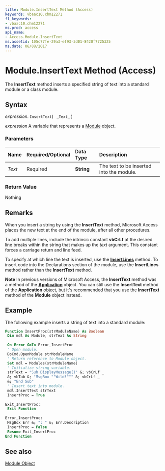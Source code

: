 ```yaml
---
title: Module.InsertText Method (Access)
keywords: vbaac10.chm12271
f1_keywords:
- vbaac10.chm12271
ms.prod: access
api_name:
- Access.Module.InsertText
ms.assetid: 105c77fe-29a3-ef93-3d01-8420f7725325
ms.date: 06/08/2017
---
```



# Module.InsertText Method (Access)

The  **InsertText** method inserts a specified string of text into a standard module or a class module.


## Syntax

 _expression_. `InsertText`( ` _Text_` )

 _expression_ A variable that represents a [Module](./Access.Module.md) object.


### Parameters



|**Name**|**Required/Optional**|**Data Type**|**Description**|
|:-----|:-----|:-----|:-----|
| _Text_|Required|**String**|The text to be inserted into the module.|

### Return Value

Nothing


## Remarks

When you insert a string by using the  **InsertText** method, Microsoft Access places the new text at the end of the module, after all other procedures.

To add multiple lines, include the intrinsic constant **vbCrLf** at the desired line breaks within the string that makes up the _text_ argument. This constant forces a carriage return and line feed.

To specify at which line the text is inserted, use the  **[InsertLines](Access.Module.InsertLines.md)** method. To insert code into the Declarations section of the module, use the **InsertLines** method rather than the **InsertText** method.




 **Note**  In previous versions of Microsoft Access, the  **InsertText** method was a method of the **[Application](Access.Application.md)** object. You can still use the **InsertText** method of the **Application** object, but it's recommended that you use the **InsertText** method of the **Module** object instead.


## Example

The following example inserts a string of text into a standard module:


```vb
Function InsertProc(strModuleName) As Boolean 
 Dim mdl As Module, strText As String 
 
 On Error GoTo Error_InsertProc 
 ' Open module. 
 DoCmd.OpenModule strModuleName 
 ' Return reference to Module object. 
 Set mdl = Modules(strModuleName) 
 ' Initialize string variable. 
 strText = "Sub DisplayMessage()" &; vbCrLf _ 
 &; vbTab &; "MsgBox ""Wild!""" &; vbCrLf _ 
 &; "End Sub" 
 ' Insert text into module. 
 mdl.InsertText strText 
 InsertProc = True 
 
Exit_InsertProc: 
 Exit Function 
 
Error_InsertProc: 
 MsgBox Err &; ": " &; Err.Description 
 InsertProc = False 
 Resume Exit_InsertProc 
End Function
```


## See also


[Module Object](Access.Module.md)

